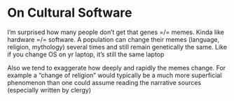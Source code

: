 # On Cultural Software

I’m surprised how many people don’t get that genes =/= memes. Kinda like hardware =/= software. A population can change their memes (language, religion, mythology) several times and still remain genetically the same. Like if you change OS on yr laptop, it’s still the same laptop

Also we tend to exaggerate how deeply and rapidly the memes change. For example a “change of religion” would typically be a much more superficial phenomenon than one could assume reading the narrative sources (especially written by clergy)